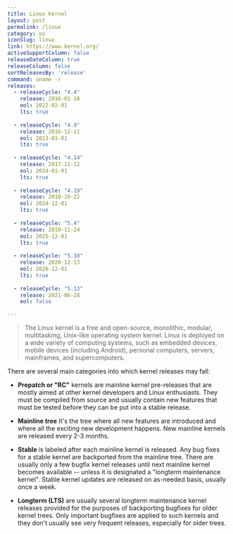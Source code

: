 ```yaml
---
title: Linux Kernel
layout: post
permalink: /linux
category: os
iconSlug: linux
link: https://www.kernel.org/
activeSupportColumn: false
releaseDateColumn: true
releaseColumn: false
sortReleasesBy: 'release'
command: uname -r
releases:
  - releaseCycle: "4.4"
    release: 2016-01-10
    eol: 2022-02-01
    lts: true
    
  - releaseCycle: "4.9"
    release: 2016-12-11
    eol: 2023-01-01
    lts: true
    
  - releaseCycle: "4.14"
    release: 2017-11-12
    eol: 2024-01-01
    lts: true
    
  - releaseCycle: "4.19"
    release: 2018-10-22
    eol: 2024-12-01
    lts: true
    
  - releaseCycle: "5.4"
    release: 2019-11-24
    eol: 2025-12-01
    lts: true
    
  - releaseCycle: "5.10"
    release: 2020-12-13
    eol: 2026-12-01
    lts: true
    
  - releaseCycle: "5.13"
    release: 2021-06-28
    eol: false

---
```


> The Linux kernel is a free and open-source, monolithic, modular, multitasking, Unix-like operating system kernel.
Linux is deployed on a wide variety of computing systems, such as embedded devices, mobile devices (including Android), personal computers, servers, mainframes, and supercomputers.

There are several main categories into which kernel releases may fall:

- **Prepatch or "RC"** kernels are mainline kernel pre-releases that are mostly aimed at other kernel developers and Linux enthusiasts. They must be compiled from source and usually contain new features that must be tested before they can be put into a stable release.

- **Mainline tree**  It's the tree where all new features are introduced and where all the exciting new development happens. New mainline kernels are released every 2-3 months.    

- **Stable** is labeled after each mainline kernel is released. Any bug fixes for a stable kernel are backported from the mainline tree. There are usually only a few bugfix kernel releases until next mainline kernel becomes available -- unless it is designated a "longterm maintenance kernel". Stable kernel updates are released on as-needed basis, usually once a week.
        
- **Longterm (LTS)** are usually several longterm maintenance kernel releases provided for the purposes of backporting bugfixes for older kernel trees. Only important bugfixes are applied to such kernels and they don't usually see very frequent releases, especially for older trees. 

